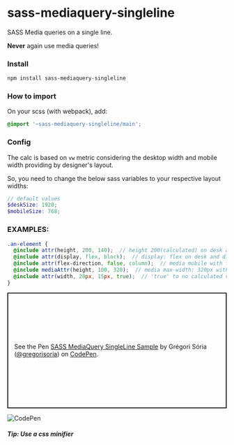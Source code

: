 # sass-mediaquery-singleline
SASS Media queries on a single line.

**Never** again use media queries!


### Install

```bash
npm install sass-mediaquery-singleline
```


### How to import

On your scss (with webpack), add:

```scss
@import '~sass-mediaquery-singleline/main';
```


### Config

The calc is based on `vw` metric considering the desktop width and mobile width providing by designer's layout.

So, you need to change the below sass variables to your respective layout widths:

```scss
// default values
$deskSize: 1920;
$mobileSize: 768;
```

### EXAMPLES:

```scss
.an-element {
  @include attr(height, 200, 140);  // height 200(calculated) on desk and height 140(calculated) on mobile
  @include attr(display, flex, block);  // display: flex on desk and display: block on mobile
  @include attr(flex-direction, false, column);  // media mobile with flex-direction: column, but on desk wasn't created
  @include mediaAttr(height, 100, 320);  // media max-width: 320px with height: 100px(calculated)
  @include attr(width, 20px, 15px, true);  // 'true' to no calculated value
}
```

<p class="codepen" data-height="265" data-theme-id="dark" data-default-tab="css,result" data-user="gregorisoria" data-slug-hash="BayPwmW" style="height: 265px; box-sizing: border-box; display: flex; align-items: center; justify-content: center; border: 2px solid; margin: 1em 0; padding: 1em;" data-pen-title="SASS MediaQuery SingleLine Sample">
  <span>See the Pen <a href="https://codepen.io/gregorisoria/pen/BayPwmW" target="_blank">
  SASS MediaQuery SingleLine Sample</a> by Grégori Sória (<a href="https://codepen.io/gregorisoria" target="_blank">@gregorisoria</a>)
  on <a href="https://codepen.io">CodePen</a>.</span>
</p>

![CodePen](https://s3.amazonaws.com/media.eremedia.com/wp-content/uploads/2018/05/31112343/Codepen.png)

##### Tip: Use a css minifier
